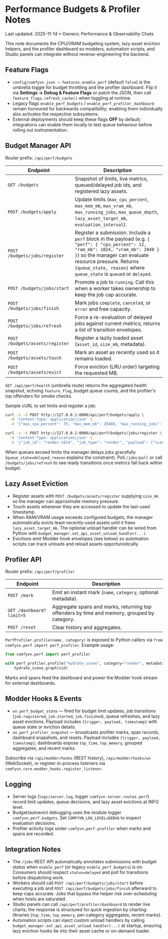 # Performance Budgets & Profiler Notes

Last updated: 2025-11-14 • Owners: Performance & Observability Chats

This note documents the CPU/VRAM budgeting system, lazy asset eviction helpers, and the profiler dashboard so modders, automation scripts, and Studio panels can integrate without reverse-engineering the backend.

## Feature Flags

- `config/comfyvn.json → features.enable_perf` (default `false`) is the umbrella toggle for budget throttling and the profiler dashboard. Flip it via **Settings → Debug & Feature Flags** or patch the JSON, then call `feature_flags.refresh_cache()` when toggling at runtime.
- Legacy flags `enable_perf_budgets` / `enable_perf_profiler_dashboard` remain honoured for backwards compatibility; enabling them individually also activates the respective subsystems.
- External deployments should keep these flags **OFF** by default; integrations can enable them locally to test queue behaviour before rolling out instrumentation.

## Budget Manager API

Router prefix: `/api/perf/budgets`

| Endpoint | Description |
| --- | --- |
| `GET /budgets` | Snapshot of limits, live metrics, queued/delayed job ids, and registered lazy assets. |
| `POST /budgets/apply` | Update limits (`max_cpu_percent`, `max_mem_mb`, `max_vram_mb`, `max_running_jobs`, `max_queue_depth`, `lazy_asset_target_mb`, `evaluation_interval`). |
| `POST /budgets/jobs/register` | Register a submission. Include a `perf` block in the payload (e.g. `{ "perf": { "cpu_percent": 12, "ram_mb": 1024, "vram_mb": 2048 } }`) so the manager can evaluate resource pressure. Returns `{queue_state, reason}` where `queue_state` is `queued` or `delayed`. |
| `POST /budgets/jobs/start` | Promote a job to `running`. Call this when a worker takes ownership to keep the job cap accurate. |
| `POST /budgets/jobs/finish` | Mark jobs `complete`, `canceled`, or `error` and free capacity. |
| `POST /budgets/jobs/refresh` | Force a re-evaluation of delayed jobs against current metrics; returns a list of transition envelopes. |
| `POST /budgets/assets/register` | Register a lazily loaded asset (`asset_id`, `size_mb`, metadata). |
| `POST /budgets/assets/touch` | Mark an asset as recently used so it remains loaded. |
| `POST /budgets/assets/evict` | Force eviction (LRU order) targeting the requested MB. |

`GET /api/perf/health` (umbrella route) returns the aggregated health snapshot, echoing `feature_flag`, budget queue counts, and the profiler's top offenders for smoke checks.

Sample cURL to set limits and register a job:

```bash
curl -s -X POST http://127.0.0.1:8000/api/perf/budgets/apply \
  -H 'Content-Type: application/json' \
  -d '{"max_cpu_percent": 75, "max_mem_mb": 20480, "max_running_jobs": 2}'

curl -s -X POST http://127.0.0.1:8000/api/perf/budgets/jobs/register \
  -H 'Content-Type: application/json' \
  -d '{"job_id": "render-1024", "job_type": "render", "payload": {"scene": "intro", "perf": {"cpu_percent": 12, "ram_mb": 1536, "vram_mb": 2048}}}'
```

When queues exceed limits the manager delays jobs gracefully (`queue_state=delayed`, `reason` explains the constraint). Poll `/jobs/poll` or call `/budgets/jobs/refresh` to see ready transitions once metrics fall back within budget.

## Lazy Asset Eviction

- Register assets with `POST /budgets/assets/register` supplying `size_mb` so the manager can approximate memory pressure.
- Touch assets whenever they are accessed to update the last-used timestamp.
- When RAM/VRAM usage exceeds configured budgets, the manager automatically evicts least-recently-used assets until it frees `lazy_asset_target_mb`. The optional unload handler can be wired from Python with `budget_manager.set_api_asset_unload_handler(...)`.
- Evictions emit Modder hook envelopes (see below) so automation scripts can track unloads and reload assets opportunistically.

## Profiler API

Router prefix: `/api/perf/profiler`

| Endpoint | Description |
| --- | --- |
| `POST /mark` | Emit an instant mark (`name`, `category`, optional metadata). |
| `GET /dashboard?limit=5` | Aggregate spans and marks, returning top offenders by time and memory, grouped by category. |
| `POST /reset` | Clear history and aggregates. |

`PerfProfiler.profile(name, category)` is exposed to Python callers via `from comfyvn.perf import perf_profiler`. Example usage:

```python
from comfyvn.perf import perf_profiler

with perf_profiler.profile("hydrate_scene", category="render", metadata={"scene": sid}):
    hydrate_scene_graph(sid)
```

Marks and spans feed the dashboard and power the Modder hook stream for external dashboards.

## Modder Hooks & Events

- `on_perf_budget_state` — fired for budget limit updates, job transitions (`job.registered`, `job.started`, `job.finished`), queue refreshes, and lazy asset evictions. Payload includes `{trigger, payload, timestamp}` with queue state or eviction details.
- `on_perf_profiler_snapshot` — broadcasts profiler marks, span records, dashboard snapshots, and resets. Payload includes `{trigger, payload, timestamp}`; dashboards expose `top_time`, `top_memory`, grouped aggregates, and recent marks.

Subscribe via `/api/modder/hooks` (REST history), `/api/modder/hooks/ws` (WebSocket), or register in-process listeners via `comfyvn.core.modder_hooks.register_listener`.

## Logging

- Server logs (`logs/server.log`, logger `comfyvn.server.routes.perf`) record limit updates, queue decisions, and lazy asset evictions at INFO level.
- Budget/autoevict debugging uses the module logger `comfyvn.perf.budgets`. Set `COMFYVN_LOG_LEVEL=DEBUG` to inspect evaluation decisions.
- Profiler activity logs under `comfyvn.perf.profiler` when marks and spans are recorded.

## Integration Notes

- The `/jobs` REST API automatically annotates submissions with budget status when `enable_perf` (or legacy `enable_perf_budgets`) is on. Consumers should respect `status=delayed` and poll for transitions before dispatching work.
- Workers should call `POST /api/perf/budgets/jobs/start` before executing a job and `POST /api/perf/budgets/jobs/finish` afterward to keep caps accurate. Jobs that bypass the helper risk over-scheduling when hosts are saturated.
- Studio panels can call `/api/perf/profiler/dashboard` to render live charts; the response is structured for quick ingestion by charting libraries (`top_time`, `top_memory`, per-category aggregates, recent marks).
- Automation scripts can inject custom unload handlers by calling `budget_manager.set_api_asset_unload_handler(...)` at startup, ensuring lazy eviction hooks tie into their asset cache or on-demand loader.
